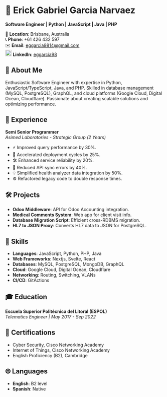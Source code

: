 # 👋 Erick Gabriel Garcia Narvaez

**Software Engineer | Python | JavaScript | Java | PHP**

📍 **Location**: Brisbane, Australia  
📞 **Phone**: +61 426 432 597  
✉️ **Email**: [eggarcia9814@gmail.com](mailto:eggarcia9814@gmail.com)  
<img src="https://github.com/user-attachments/assets/f2a65fe9-817e-4d7b-94ed-363832ec27b0" alt="LinkedIn" width="20" height="20"> **LinkedIn**: [eggarcia98](https://www.linkedin.com/in/eggarcia98/)
<!-- | **[Portfolio](https://www.erickgarcia.dev)** -->

## 🚀 About Me

Enthusiastic Software Engineer with expertise in Python, JavaScript/TypeScript, Java, and PHP. Skilled in database management (MySQL, PostgreSQL), GraphQL, and cloud platforms (Google Cloud, Digital Ocean, Cloudflare). Passionate about creating scalable solutions and optimizing performance.

## 💼 Experience

**Semi Senior Programmer**  
_Asimed Laboratories - Strategic Group (2 Years)_

- ⚡ Improved query performance by 30%.
- 🚀 Accelerated deployment cycles by 25%.
- 🛠️ Enhanced service reliability by 20%.
- 🔗 Reduced API sync errors by 40%.
- 💡 Simplified health analyzer data integration by 50%.
- ⚙️ Refactored legacy code to double response times.

## 🛠️ Projects

- **Odoo Middleware**: API for Odoo Accounting integration.
- **Medical Comments System**: Web app for client visit info.
- **Database Migration Script**: Efficient cross-RDBMS migration.
- **HL7 to JSON Proxy**: Converts HL7 data to JSON for PostgreSQL.

## 💪 Skills

- **Languages**: JavaScript, Python, PHP, Java
- **Web Frameworks**: Nextjs, Svelte, React
- **Databases**: MySQL, PostgreSQL, MongoDB, GraphQL
- **Cloud**: Google Cloud, Digital Ocean, Cloudflare
- **Networking**: Routing, Switching, VLANs
- **CI/CD**: GitActions

## 🎓 Education

**Escuela Superior Politécnica del Litoral (ESPOL)**  
_Telematics Engineer | May 2017 - Sep 2022_

## 🏅 Certifications

- Cyber Security, Cisco Networking Academy
- Internet of Things, Cisco Networking Academy
- English Proficiency (B2), Cambridge

## 🌐 Languages

- **English**: B2 level
- **Spanish**: Native

